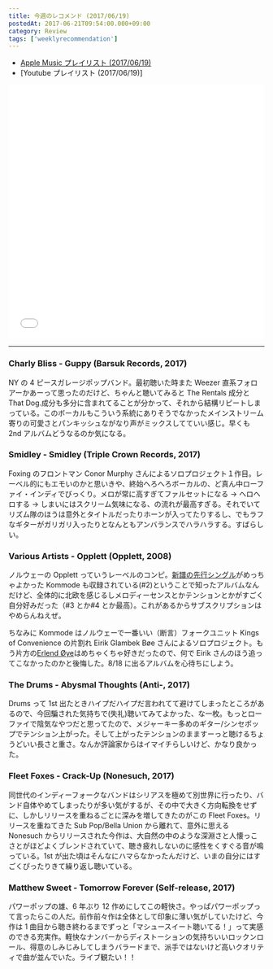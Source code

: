 ```yaml
---
title: 今週のレコメンド (2017/06/19)
postedAt: 2017-06-21T09:54:00.000+09:00
category: Review
tags: ['weeklyrecommendation']
---
```


- [Apple Music プレイリスト (2017/06/19)](https://itunes.apple.com/jp/playlist/%E4%BB%8A%E9%80%B1%E3%81%AE%E3%83%AC%E3%82%B3%E3%83%A1%E3%83%B3%E3%83%89-2017-06-19/idpl.12933d45410940e7a15d8cca1c43de4f)
- \[Youtube プレイリスト (2017/06/19)\]
<iframe src="//tools.applemusic.com/embed/v1/playlist/pl.12933d45410940e7a15d8cca1c43de4f?country=jp" height="500px" width="100%" frameborder="0"></iframe>

---

### Charly Bliss - Guppy (Barsuk Records, 2017)

NY の 4 ピースガレージポップバンド。最初聴いた時また Weezer 直系フォロアーかあーって思ったのだけど、ちゃんと聴いてみると The Rentals 成分と That Dog.成分も多分に含まれてることが分かって、それから結構リピートしまっている。このボーカルもこういう系統にありそうでなかったメインストリーム寄りの可愛さとパンキッシュながなり声がミックスしてていい感じ。早くも 2nd アルバムどうなるのか気になる。

### Smidley - Smidley (Triple Crown Records, 2017)

Foxing のフロントマン Conor Murphy さんによるソロプロジェクト１作目。レーベル的にもエモいのかと思いきや、終始へろへろボーカルの、ど真ん中ローファイ・インディでびっくり。メロが常に高すぎてファルセットになる → ヘロヘロする → しまいにはスクリーム気味になる、の流れが最高すぎる。それでいてリズム隊のほうは意外とタイトルだったりホーンが入ってたりするし、でもラフなギターがガリガリ入ったりとなんともアンバランスでハラハラする。すばらしい。

### Various Artists - Opplett (Opplett, 2008)

ノルウェーの Opplett っていうレーベルのコンピ。[新譜の先行シングル](https://www.youtube.com/watch?v=C%5FvGGuhA0kg)がめっちゃよかった Kommode も収録されている(#2)ということで知ったアルバムなんだけど、全体的に北欧を感じるしメロディーセンスとかテンションとかがすごく自分好みだった（#3 とか#4 とか最高）。これがあるからサブスクリプションはやめらんねえぜ。

ちなみに Kommode はノルウェーで一番いい（断言）フォークユニット Kings of Convenience の片割れ Eirik Glambek Bøe さんによるソロプロジェクト。もう片方の[Erlend Øye](https://www.youtube.com/watch?v=q83JgabrXZI)はめちゃくちゃ好きだったので、何で Eirik さんのほう追ってこなかったのかと後悔した。8/18 に出るアルバムを心待ちにしよう。

### The Drums - Abysmal Thoughts (Anti-, 2017)

Drums って 1st 出たときハイプだハイプだ言われてて避けてしまったところがあるので、今回騙された気持ちで(失礼)聴いてみてよかった、な一枚。もっとローファイで陰気なやつだと思ってたので、メジャーキー多めのギター/シンセポップでテンション上がった。そして上がったテンションのまますーっと聴けるちょうどいい長さと重さ。なんか評論家からはイマイチらしいけど、かなり良かった。

### Fleet Foxes - Crack-Up (Nonesuch, 2017)

同世代のインディーフォークなバンドはシリアスを極めて別世界に行ったり、バンド自体やめてしまったりが多い気がするが、その中で大きく方向転換をせずに、しかしリリースを重ねるごとに深みを増してきたのがこの Fleet Foxes。リリースを重ねてきた Sub Pop/Bella Union から離れて、意外に思える Nonesuch からリリースされた今作は、大自然の中のような深淵さと人懐っこさとがほどよくブレンドされていて、聴き疲れしないのに感性をくすぐる音が鳴っている。1st が出た頃はそんなにハマらなかったんだけど、いまの自分にはすごくぴったりきて繰り返し聴いている。

### Matthew Sweet - Tomorrow Forever (Self-release, 2017)

パワーポップの雄、6 年ぶり 12 作めにしてこの軽快さ。やっぱパワーポップって言ったらこの人だ。前作前々作は全体として印象に薄い気がしていたけど、今作は 1 曲目から聴き終わるまでずっと「マシュースイート聴いてる！」って実感のできる充実作。軽快なナンバーからディストーションの気持ちいいロックンロール、得意のしみじみしてしまうバラードまで、派手ではないけど高いクオリティで曲が並んでいた。ライブ観たい！！
